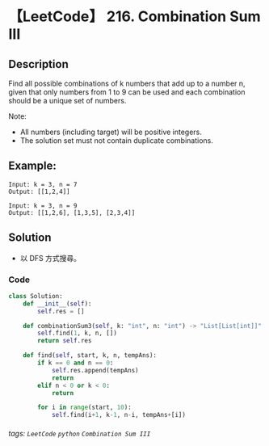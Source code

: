 # 【LeetCode】 216. Combination Sum III

## Description
Find all possible combinations of k numbers that add up to a number n, given that only numbers from 1 to 9 can be used and each combination should be a unique set of numbers.

Note:

+ All numbers (including target) will be positive integers.
+ The solution set must not contain duplicate combinations.
## Example:

```
Input: k = 3, n = 7
Output: [[1,2,4]]

Input: k = 3, n = 9
Output: [[1,2,6], [1,3,5], [2,3,4]]
```

## Solution
* 以 DFS 方式搜尋。

### Code
```python
class Solution:
    def __init__(self):
        self.res = []

    def combinationSum3(self, k: "int", n: "int") -> "List[List[int]]":
        self.find(1, k, n, [])
        return self.res

    def find(self, start, k, n, tempAns):
        if k == 0 and n == 0:
            self.res.append(tempAns)
            return
        elif n < 0 or k < 0:
            return

        for i in range(start, 10):
            self.find(i+1, k-1, n-i, tempAns+[i])
```

###### tags: `LeetCode` `python` `Combination Sum III` 